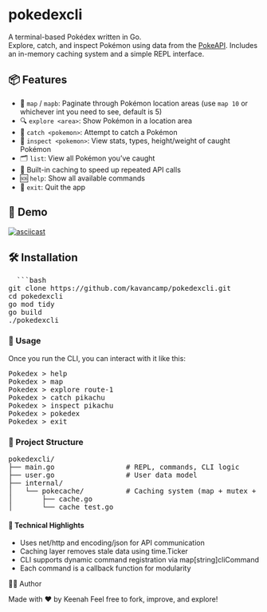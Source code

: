 # pokedexcli

A terminal-based Pokédex written in Go.  
Explore, catch, and inspect Pokémon using data from the [PokeAPI](https://pokeapi.co). Includes an in-memory caching system and a simple REPL interface.

## 📦 Features

- 🧭 `map` / `mapb`: Paginate through Pokémon location areas (use `map 10` or whichever int you need to see, default is 5)
- 🔍 `explore <area>`: Show Pokémon in a location area  
- 🎯 `catch <pokemon>`: Attempt to catch a Pokémon  
- 📜 `inspect <pokemon>`: View stats, types, height/weight of caught Pokémon  
- 🗂️ `list`: View all Pokémon you’ve caught  
- 💾 Built-in caching to speed up repeated API calls  
- 🆘 `help`: Show all available commands  
- 🚪 `exit`: Quit the app

## 🎥 Demo
[![asciicast](https://asciinema.org/a/bI2XLFwwg5OhJnkWGCZK1947Y.svg)](https://asciinema.org/a/bI2XLFwwg5OhJnkWGCZK1947Y)

## 🛠️ Installation

<pre>
  ```bash
git clone https://github.com/kavancamp/pokedexcli.git
cd pokedexcli
go mod tidy
go build
./pokedexcli
</pre>

### 🚀 Usage

Once you run the CLI, you can interact with it like this:
<pre>
Pokedex > help
Pokedex > map
Pokedex > explore route-1
Pokedex > catch pikachu
Pokedex > inspect pikachu
Pokedex > pokedex
Pokedex > exit
</pre>

### 📁 Project Structure

<pre>
pokedexcli/
├── main.go                 # REPL, commands, CLI logic
├── user.go                 # User data model
├── internal/
│   └── pokecache/          # Caching system (map + mutex + expiry)
│       ├── cache.go
│       └── cache_test.go
</pre>

#### 🧠 Technical Highlights

- Uses net/http and encoding/json for API communication
- Caching layer removes stale data using time.Ticker
- CLI supports dynamic command registration via map[string]cliCommand
- Each command is a callback function for modularity

🧑‍💻 Author

Made with ❤️ by Keenah
Feel free to fork, improve, and explore!

